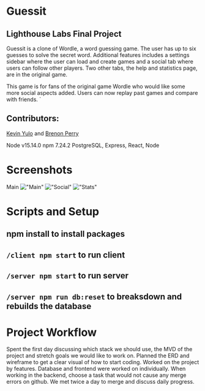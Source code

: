 # Guessit
## Lighthouse Labs Final Project

Guessit is a clone of Wordle, a word guessing game. The user has up to six guesses to solve the secret word. Additional features includes a settings sidebar where the user can load and create games and a social tab where users can follow other players. Two other tabs, the help and statistics page, are in the original game.

This game is for fans of the original game Wordle who would like some more social aspects added. Users can now replay past games and compare with friends.
`
## Contributors:
[Kevin Yulo](https://github.com/Sudoyulo) and 
[Brenon Perry](https://github.com/brenonparry)

Node v15.14.0
npm 7.24.2
PostgreSQL, Express, React, Node

# Screenshots
Main
!["Main"](https://github.com/Sudoyulo/miniWord/blob/master/client/src/images/SS-main.png?raw=true)
!["Social"](https://github.com/Sudoyulo/miniWord/blob/master/client/src/images/SS-social.png?raw=true)
!["Stats"](https://github.com/Sudoyulo/miniWord/blob/master/client/src/images/SS%20-stats.png?raw=true)

# Scripts and Setup
## npm install to install packages
## `/client npm start` to run client
## `/server npm start` to run server
## `/server npm run db:reset` to breaksdown and rebuilds the database

# Project Workflow
Spent the first day discussing which stack we should use, the MVD of the project and stretch goals we would like to work on. Planned the ERD and wireframe to get a clear visual of how to start coding.
Worked on the project by features. Database and frontend were worked on individually. When working in the backend, choose a task that would not cause any merge errors on github. We met twice a day to merge and discuss daily progress.